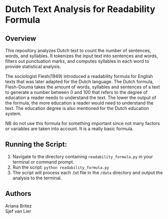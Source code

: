 # Dutch Text Analysis for Readability Formula

## Overview

This repository analyzes Dutch text to count the number of sentences, words, and syllables. It tokenizes the input text into sentences and words, filters out punctuation marks, and computes syllables in each word to provide statistical analysis. 

The sociologist Flesh(1949) introduced a readability formula for English texts that was later adapted for the Dutch language. The Dutch formula, Flesh-Douma takes the amount of words, syllables and sentences of a text to generate a number between 0 and 100 that refers to the degree of education a reader needs to understand the text. The lower the output of the formula, the more education a reader would need to understand the text. The education degree is also mentioned for the Dutch education system.   

NB do not use this formula for something important since not many factors or variables are taken into account. It is a really basic formula.

## Running the Script:
1. Navigate to the directory containing `readability_formula.py` in your terminal or command prompt.
2. Run the script:
`python readability_formula.py`
3. The script will process each .txt file in the `/data` directory and output the analysis to the terminal.

## Authors
Ariana Britez \
Sjef van Lier